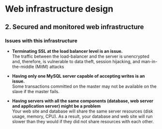 # Web infrastructure design

## 2. Secured and monitored web infrastructure

### Issues with this infrastructure

- **Terminating SSL at the load balancer level is an issue.** <br />
    The traffic between the load-balancer and the server is unencrypted and, therefore, is vulnerable to data theft, session hijacking, and man-in-the-middle (MitM) attacks

- **Having only one MySQL server capable of accepting writes is an issue.** <br />
    Some transactions committed on the master may not be available on the slave if the master fails.
- **Having servers with all the same components (database, web server and application server) might be a problem** <br />
    Your web site and database will share the same server resources (disk usage, memory, CPU). As a result, your database and web site will run slower than they would if they did not share resources with each other.
